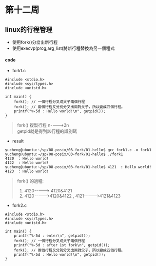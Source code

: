 # 第十二周
## linux的行程管理
* 使用fork()分岔出新行程
* 使用execvp(prog,arg_list)將新行程替換為另一個程式
#### code
* fork1.c
```
#include <stdio.h> 
#include <sys/types.h> 
#include <unistd.h>

int main() { 
    fork(); // 一個行程分叉成父子兩個行程
    fork(); // 兩個行程又分別分叉出兩對父子，所以變成四個行程。
    printf("%-5d : Hello world!\n", getpid());
}

```
>fork() 複製行程 n---->2n <br>
>getpid就是得到該行程的識別碼
* result
```
yucheng@ubuntu:~/sp/08-posix/03-fork/01-hello$ gcc fork1.c -o fork1
yucheng@ubuntu:~/sp/08-posix/03-fork/01-hello$ ./fork1
4120  : Hello world!
4122  : Hello world!
yucheng@ubuntu:~/sp/08-posix/03-fork/01-hello$ 4121  : Hello world!
4123  : Hello world!
```
>fork() 的過程: 
>1. 4120-----> 4120&4121
>2. 4120----->4120&4122 , 4121----->4121&4123
* fork2.c
```
#include <stdio.h> 
#include <sys/types.h> 
#include <unistd.h>

int main() { 
    printf("%-5d : enter\n", getpid());
    fork(); // 一個行程分叉成父子兩個行程
    printf("%-5d : after 1st fork\n", getpid());
    fork(); // 兩個行程又分別分叉出兩對父子，所以變成四個行程。
    printf("%-5d : Hello world!\n", getpid());
}
```
